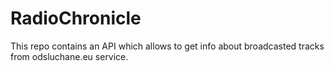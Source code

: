 RadioChronicle
==============

This repo contains an API which allows to get info about broadcasted tracks from odsluchane.eu service.

